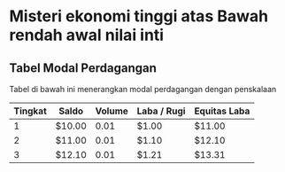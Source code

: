 # Misteri ekonomi tinggi atas Bawah rendah awal nilai inti

## Tabel Modal Perdagangan

Tabel di bawah ini menerangkan modal perdagangan dengan penskalaan

| Tingkat | Saldo         | Volume | Laba / Rugi | Equitas Laba |
| ------- | ------------- | ------ | ----------- | ------------ |
| 1       | $10.00        | 0.01   | $1.00       | $11.00       |
| 2       | $11.00        | 0.01   | $1.10       | $12.10       |
| 3       | $12.10        | 0.01   | $1.21       | $13.31       |


